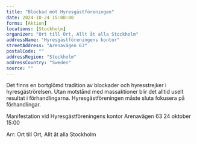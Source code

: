 ```yaml
---
title: "Blockad mot Hyresgästföreningen"
date: 2024-10-24 15:00:00
forms: [Aktion]
locations: [Stockholm]
organizer: "Ort till Ort, Allt åt alla Stockholm"
addressName: "Hyresgästföreningens kontor"
streetAddress: "Arenavägen 63"
postalCode: ""
addressRegion: "Stockholm"
addressCountry: "Sweden"
source: ""
---
```

Det finns en bortglömd tradition av blockader och hyresstrejker i hyresgäströrelsen. Utan motstånd med massaktioner blir det alltid uselt resultat i förhandlingarna. Hyresgästföreningen måste sluta fokusera på förhandlingar. 

Manifestation vid Hyresgästföreningens kontor Arenavägen 63 24 oktober 15:00

Arr: Ort till Ort, Allt åt alla Stockholm
